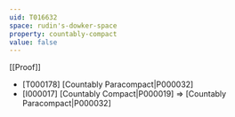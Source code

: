 ```yaml
---
uid: T016632
space: rudin's-dowker-space
property: countably-compact
value: false
---
```

[[Proof]]

* [T000178] [Countably Paracompact|P000032]
* [I000017] [Countably Compact|P000019] => [Countably Paracompact|P000032]

